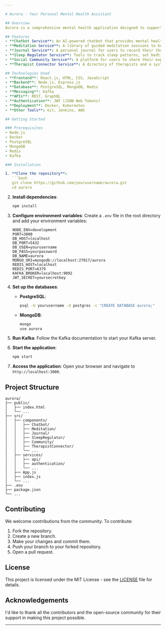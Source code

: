 ```yaml
---

# Aurora - Your Personal Mental Health Assistant

## Overview
Aurora is a comprehensive mental health application designed to support users in managing their mental well-being through various tools and services. The app includes a chatbot for immediate assistance, meditation sessions, a journaling feature, a sleep regulator, a social community for sharing experiences, and a therapist connector service.

## Features
- **Chatbot Service**: An AI-powered chatbot that provides mental health support and guidance.
- **Meditation Service**: A library of guided meditation sessions to help users relax and manage stress.
- **Journal Service**: A personal journal for users to record their thoughts and feelings, track mood, and maintain a streak of daily entries.
- **Sleep Regulator Service**: Tools to track sleep patterns, set bedtime reminders, and access relaxation exercises.
- **Social Community Service**: A platform for users to share their experiences and connect with others in the Aurora community.
- **Therapist Connector Service**: A directory of therapists and a system to schedule and manage appointments.

## Technologies Used
- **Frontend**: React.js, HTML, CSS, JavaScript
- **Backend**: Node.js, Express.js
- **Database**: PostgreSQL, MongoDB, Redis
- **Messaging**: Kafka
- **APIs**: REST, GraphQL
- **Authentication**: JWT (JSON Web Tokens)
- **Deployment**: Docker, Kubernetes
- **Other Tools**: Git, Jenkins, AWS

## Getting Started

### Prerequisites
- Node.js
- Docker
- PostgreSQL
- MongoDB
- Redis
- Kafka

### Installation

1. **Clone the repository**:
   ```bash
   git clone https://github.com/yourusername/aurora.git
   cd aurora
   ```

2. **Install dependencies**:
   ```bash
   npm install
   ```

3. **Configure environment variables**:
   Create a `.env` file in the root directory and add your environment variables:
   ```env
   NODE_ENV=development
   PORT=3000
   DB_HOST=localhost
   DB_PORT=5432
   DB_USER=yourusername
   DB_PASS=yourpassword
   DB_NAME=aurora
   MONGO_URI=mongodb://localhost:27017/aurora
   REDIS_HOST=localhost
   REDIS_PORT=6379
   KAFKA_BROKER=localhost:9092
   JWT_SECRET=yoursecretkey
   ```

4. **Set up the databases**:
   - **PostgreSQL**:
     ```bash
     psql -U yourusername -d postgres -c "CREATE DATABASE aurora;"
     ```

   - **MongoDB**:
     ```bash
     mongo
     use aurora
     ```

5. **Run Kafka**:
   Follow the Kafka documentation to start your Kafka server.

6. **Start the application**:
   ```bash
   npm start
   ```

7. **Access the application**:
   Open your browser and navigate to `http://localhost:3000`.

## Project Structure
```
aurora/
├── public/
│   ├── index.html
│   └── ...
├── src/
│   ├── components/
│   │   ├── Chatbot/
│   │   ├── Meditation/
│   │   ├── Journal/
│   │   ├── SleepRegulator/
│   │   ├── Community/
│   │   ├── TherapistConnector/
│   │   └── ...
│   ├── services/
│   │   ├── api/
│   │   ├── authentication/
│   │   └── ...
│   ├── App.js
│   ├── index.js
│   └── ...
├── .env
├── package.json
└── ...
```

## Contributing
We welcome contributions from the community. To contribute:

1. Fork the repository.
2. Create a new branch.
3. Make your changes and commit them.
4. Push your branch to your forked repository.
5. Open a pull request.

## License
This project is licensed under the MIT License - see the [LICENSE](LICENSE) file for details.

## Acknowledgements
I'd like to thank all the contributors and the open-source community for their support in making this project possible.

---
```

